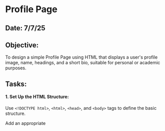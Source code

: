 # Profile Page
## Date: 7/7/25
## Objective:

To design a simple Profile Page using HTML that displays a user's profile image, name, headings, and a short bio, suitable for personal or academic purposes.

## Tasks:

#### 1. Set Up the HTML Structure:

Use ```<!DOCTYPE html>```, ```<html>```, ```<head>```, and ```<body>``` tags to define the basic structure.

Add an appropriate <title> such as "My Profile".

#### 2. Add Page Headings:

Insert a main heading using ```<h1>``` for the user's name.

Include subheadings such as ```<h2>``` or ```<h3>``` for titles or roles (e.g., "Student", "Web Developer").

#### 3. Insert a Profile Image:

Use the ```<img>``` tag to display the user’s profile picture.

Add alt text and set basic attributes like width and height.

#### 4. Include a Short Bio Section:

Add a paragraph using <p> to provide a short introduction or biography.

The content may include education, interests, or a personal statement.

#### 5. Organize Content Using HTML Elements:

Use ```<section>```, ```<div>```, or ```<article>``` for logical grouping.

Add a horizontal line (```<hr>```) to separate sections.

#### 6. Keep the Design HTML-Only:

Do not use CSS or JavaScript.

Focus on semantic HTML and readability.
## HTML Code:
```
<!DOCTYPE html>
<html>
<head>
    <title>My Profile - Praveena N</title>
</head>
<body>

    <!-- Name and Title -->
    <section>
        <h1>Praveena N</h1>
        <h2>Aspiring Software Engineer</h2>
    </section>

    <hr>

    <!-- Contact Information -->
    <section>
        <h3>Contact Information</h3>
        <p>Email: praveena22062005@gmail.com</p>
        <p>Phone: 8838216220</p>
        <p>Location: Chennai, India</p>
        <p>LinkedIn: <a href="https://www.linkedin.com/in/praveena-n-a2434a251">linkedin.com/in/praveena-n-a2434a251</a></p>
    </section>

    <hr>

    <!-- Bio -->
    <section>
        <h3>About Me</h3>
        <p>
            I am a passionate and detail-oriented Computer Science student with strong skills in design and problem-solving.
            I enjoy building web applications and transforming ideas into real-world solutions. I’m eager to work in a challenging environment that helps me grow both personally and professionally.
        </p>
    </section>

    <hr>

    <!-- Education -->
    <section>
        <h3>Education</h3>
        <ul>
            <li><strong>BE Computer Science and Engineering</strong> - Saveetha Engineering College, CGPA: 8.4 (2022 - Present)</li>
            <li><strong>HSC</strong> - The Path Global Public School, 74%</li>
            <li><strong>SSC</strong> - The Path Global Public School, 83.2%</li>
        </ul>
    </section>

    <hr>

    <!-- Projects -->
    <section>
        <h3>Projects</h3>
        <ul>
            <li><strong>CollegeQuest</strong> – A MERN stack platform to help students choose colleges based on their interests.</li>
            <li><strong>Spotify Clone</strong> – A responsive music website using React.js and Tailwind CSS.</li>
            <li><strong>Weather Forecast App</strong> – A real-time weather app using the MERN stack.</li>
        </ul>
    </section>

    <hr>

    <!-- Internship Experience -->
    <section>
        <h3>Work Experience</h3>
        <p><strong>Web Developer Intern</strong> - Arjun Vision Tech Solutions (June 2024 – July 2024)</p>
        <ul>
            <li>Developed responsive web apps using HTML, CSS, JavaScript.</li>
            <li>Collaborated with a team to build dynamic web pages.</li>
        </ul>
    </section>

    <hr>

    <!-- Skills -->
    <section>
        <h3>Skills</h3>
        <p>
            HTML, CSS, JavaScript, Java, React.js, Node.js, Express.js, MongoDB, GitHub
        </p>
    </section>

    <hr>

    <!-- Achievements -->
    <section>
        <h3>Achievements & Competitions</h3>
        <ul>
            <li>1st Prize - Quiz (ORKESTRIM'24, SRM Valliammai Engineering College)</li>
            <li>IBM Z Datathon - Participant (2023, 2024)</li>
            <li>Crypt Hunt - SAMHITA'24, MIT</li>
            <li>Tech Events - SPECTRON'24, BS Crescent Institute</li>
            <li>GDSC Compose Camp - Intro to Android Development (Kotlin)</li>
        </ul>
    </section>

    <hr>

    <!-- Certifications -->
    <section>
        <h3>Certifications</h3>
        <ul>
            <li>AWS Cloud Practitioner – ICT Academy</li>
            <li>Industrial IoT – NPTEL</li>
            <li>Google Cloud Career Launchpad – Google</li>
            <li>Developing Front-End Apps with React – IBM (Coursera)</li>
        </ul>
    </section>

</body>
</html>
```
## Output:
![image](https://github.com/user-attachments/assets/4c0a8830-d598-4141-ac74-04e2e33a902b)
![image](https://github.com/user-attachments/assets/72ca92d6-69b6-4981-b5e2-97f141a3c499)

## Result:
A simple Profile Page using HTML that displays a user's profile image, name, headings, and a short bio, suitable for personal or academic purposes is designed successfully.
